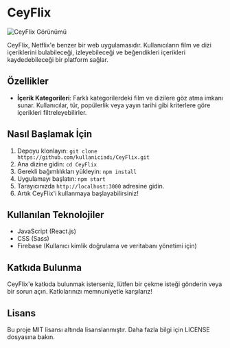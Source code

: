 # CeyFlix

![CeyFlix Görünümü](https://imgur.com/a/ErZkazh)



CeyFlix, Netflix'e benzer bir web uygulamasıdır. Kullanıcıların film ve dizi içeriklerini bulabileceği, izleyebileceği ve beğendikleri içerikleri kaydedebileceği bir platform sağlar.

## Özellikler

<!-- - **Kullanıcı Profili**: Kullanıcılar, hesap oluşturarak ve oturum açarak kişisel profillerini oluşturabilirler. Bu profiller, kullanıcıların izleme geçmişini ve favori içeriklerini saklamalarına olanak tanır. -->
  
- **İçerik Kategorileri**: Farklı kategorilerdeki film ve dizilere göz atma imkanı sunar. Kullanıcılar, tür, popülerlik veya yayın tarihi gibi kriterlere göre içerikleri filtreleyebilirler.
  
<!-- - **Arama**: İçerik adına, türe veya oyuncuya göre arama yapma yeteneği sağlar. -->
  
<!-- - **İzleme Listesi**: Kullanıcılar, izlemek istedikleri içerikleri bir izleme listesine ekleyebilirler, böylece daha sonra kolayca erişebilirler.
  
- **İzleme Geçmişi**: Kullanıcıların izledikleri içeriklerin geçmişini tutar ve bu şekilde kullanıcılara tavsiyelerde bulunur. -->

## Nasıl Başlamak İçin

1. Depoyu klonlayın: `git clone https://github.com/kullaniciadı/CeyFlix.git`
2. Ana dizine gidin: `cd CeyFlix`
3. Gerekli bağımlılıkları yükleyin: `npm install`
4. Uygulamayı başlatın: `npm start`
5. Tarayıcınızda `http://localhost:3000` adresine gidin.
6. Artık CeyFlix'i kullanmaya başlayabilirsiniz!

## Kullanılan Teknolojiler

- JavaScript (React.js)
- CSS (Sass)
- Firebase (Kullanıcı kimlik doğrulama ve veritabanı yönetimi için)

## Katkıda Bulunma

CeyFlix'e katkıda bulunmak isterseniz, lütfen bir çekme isteği gönderin veya bir sorun açın. Katkılarınızı memnuniyetle karşılarız!

## Lisans

Bu proje MIT lisansı altında lisanslanmıştır. Daha fazla bilgi için LICENSE dosyasına bakın.
